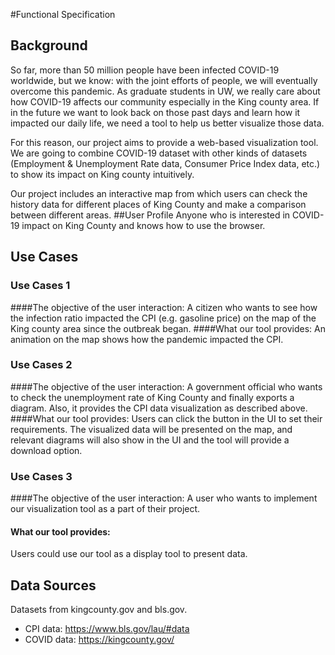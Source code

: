 #Functional Specification
## Background
So far, more than 50 million people have been infected COVID-19 worldwide, but we know: with the joint efforts of people, we will eventually overcome this pandemic. As graduate students in UW, we really care about how COVID-19 affects our community especially in the King county area. If in the future we want to look back on those past days and learn how it impacted our daily life, we need a tool to help us better visualize those data. 

For this reason, our project aims to provide a web-based visualization tool. We are going to combine COVID-19 dataset with other kinds of datasets (Employment & Unemployment Rate data, Consumer Price Index data, etc.) to show its impact on King county intuitively.

Our project includes an interactive map from which users can check the history data for different places of King County and make a comparison between different areas.
##User Profile
Anyone who is interested in COVID-19 impact on King County and knows how to use the browser.

## Use Cases
### Use Cases 1
####The objective of the user interaction: 
A citizen who wants to see how the infection ratio impacted the CPI (e.g. gasoline price) on the map of the King county area since the outbreak began. 
####What our tool provides: 
An animation on the map shows how the pandemic impacted the CPI.

### Use Cases 2
####The objective of the user interaction: 
A government official who wants to check the unemployment rate of King County and finally exports a diagram. Also, it provides the CPI data visualization as described above.
####What our tool provides:
Users can click the button in the UI to set their requirements. The visualized data will be presented on the map, and relevant diagrams will also show in the UI and the tool will provide a download option.  

### Use Cases 3
####The objective of the user interaction: 
A user who wants to implement our visualization tool as a part of their project.
#### What our tool provides:
Users could use our tool as a display tool to present data.

## Data Sources
Datasets from kingcounty.gov and bls.gov.
* CPI data:
https://www.bls.gov/lau/#data
* COVID data:
https://kingcounty.gov/
